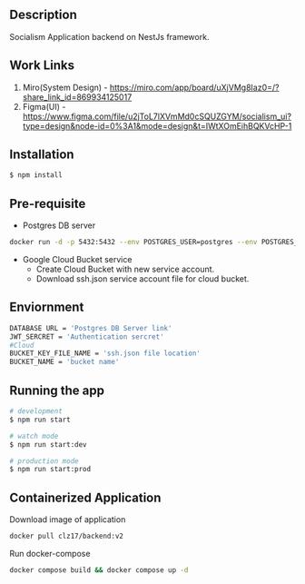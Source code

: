 ## Description
Socialism Application backend on NestJs framework. 

## Work Links
1. Miro(System Design) - https://miro.com/app/board/uXjVMg8Iaz0=/?share_link_id=869934125017
2. Figma(UI) - https://www.figma.com/file/u2jToL7lXVmMd0cSQUZGYM/socialism_ui?type=design&node-id=0%3A1&mode=design&t=IWtXOmEihBQKVcHP-1

## Installation

```bash
$ npm install
```
## Pre-requisite
- Postgres DB server
```bash
docker run -d -p 5432:5432 --env POSTGRES_USER=postgres --env POSTGRES_PASSWORD=123 --env POSTGRES_DB=nest postgres
```
- Google Cloud Bucket service
  - Create Cloud Bucket with new service account.
  - Download ssh.json service account file for cloud bucket.

## Enviornment 
```bash
DATABASE URL = 'Postgres DB Server link'
JWT_SERCRET = 'Authentication sercret'
#Cloud
BUCKET_KEY_FILE_NAME = 'ssh.json file location'
BUCKET_NAME = 'bucket name'
```

## Running the app

```bash
# development
$ npm run start

# watch mode
$ npm run start:dev

# production mode
$ npm run start:prod
```
## Containerized Application

Download image of application
```bash
docker pull clz17/backend:v2
```
Run docker-compose 
```bash
docker compose build && docker compose up -d
```



